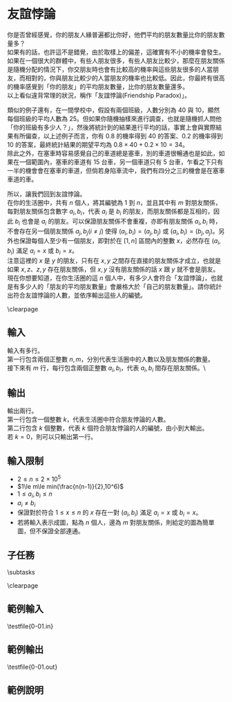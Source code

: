 # 友誼悖論

你是否曾經感覺，你的朋友人緣普遍都比你好，他們平均的朋友數量比你的朋友數量多？\
如果有的話，也許這不是錯覺，由於取樣上的偏差，這確實有不小的機率會發生。如果在一個很大的群體中，有些人朋友很多，有些人朋友比較少，那麼在朋友關係是隨機分配的情況下，你交朋友時也會有比較高的機率與這些朋友很多的人當朋友，而相對的，你與朋友比較少的人當朋友的機率也比較低。因此，你最終有很高的機率感覺到「你的朋友」的平均朋友數量，比你的朋友數量還多。\
以上看似違背常理的狀況，稱作「友誼悖論(Friendship Paradox)」。

類似的例子還有，在一間學校中，假設有兩個班級，人數分別為 $40$ 與 $10$，顯然每個班級的平均人數為 $25$。但如果你隨機抽樣來進行調查，也就是隨機抓人問他「你的班級有多少人？」，然後將統計到的結果進行平均的話，事實上會與實際結果有所偏查，以上述例子而言，你有 $0.8$ 的機率得到 $40$ 的答案、$0.2$ 的機率得到 $10$ 的答案，最終統計結果的期望平均為 $0.8\times 40+0.2\times 10=34$。\
除此之外，在塞車時容易感覺自己的車道總是塞車，別的車道很暢通也是如此，如果在一個範圍內，塞車的車道有 $15$ 台車，另一個車道只有 $5$ 台車，乍看之下只有一半的機會會在塞車的車道，但倘若身陷車流中，我們有四分之三的機會是在塞車車道的車。

所以，讓我們回到友誼悖論。\
在你的生活圈中，共有 $n$ 個人，將其編號為 $1$ 到 $n$，並且其中有 $m$ 對朋友關係，每對朋友關係包含數字 $a_i,b_i$，代表 $a_i$ 是 $b_i$ 的朋友，而朋友關係都是互相的，因此 $b_i$ 也會是 $a_i$ 的朋友。可以保證朋友關係不會重複，亦即有朋友關係 $a_i,b_i$ 時，不會存在另一個朋友關係 $a_j,b_j(i\ne j)$ 使得 $(a_i,b_i)=(a_j,b_j)$ 或 $(a_i,b_i)=(b_j,a_j)$。另外也保證每個人至少有一個朋友，即對於在 $[1,n]$ 區間內的整數 $x$，必然存在 $(a_i,b_i)$ 滿足 $a_i=x$ 或 $b_i=x$。\
注意這裡的 $x$ 是 $y$ 的朋友，只有在 $x,y$ 之間存在直接的朋友關係才成立，也就是如果 $x,z$、$z,y$ 存在朋友關係，但 $x,y$ 沒有朋友關係的話 $x$ 跟 $y$ 就不會是朋友。\
現在你想要知道，在你生活圈的這 $n$ 個人中，有多少人會符合「友誼悖論」，也就是有多少人的「朋友的平均朋友數量」會嚴格大於「自己的朋友數量」。請你統計出符合友誼悖論的人數，並依序輸出這些人的編號。

\clearpage

## 輸入
輸入有多行。\
第一行包含兩個正整數 $n,m$，分別代表生活圈中的人數以及朋友關係的數量。\
接下來有 $m$ 行，每行包含兩個正整數 $a_i,b_i$，代表 $a_i,b_i$ 間存在朋友關係。\

## 輸出
輸出兩行。\
第一行包含一個整數 $k$，代表生活圈中符合朋友悖論的人數。\
第二行包含 $k$ 個整數，代表 $k$ 個符合朋友悖論的人的編號，由小到大輸出。\
若 $k=0$，則可以只輸出第一行。

## 輸入限制
 - $2\le n\le 2\times 10^5$
 - $1\le m\le min(\frac{n(n-1)}{2},10^6)$
 - $1\le a_i,b_i\le n$
 - $a_i\ne b_i$
 - 保證對於符合 $1\le x\le n$ 的 $x$ 存在一對 $(a_i,b_i)$ 滿足 $a_i=x$ 或 $b_i=x$。
 - 若將輸入表示成圖，點為 $n$ 個人，邊為 $m$ 對朋友關係，則給定的圖為簡單圖，但不保證全部連通。

## 子任務
\subtasks

\clearpage

## 範例輸入
\testfile{0-01.in}

## 範例輸出
\testfile{0-01.out}

## 範例說明

